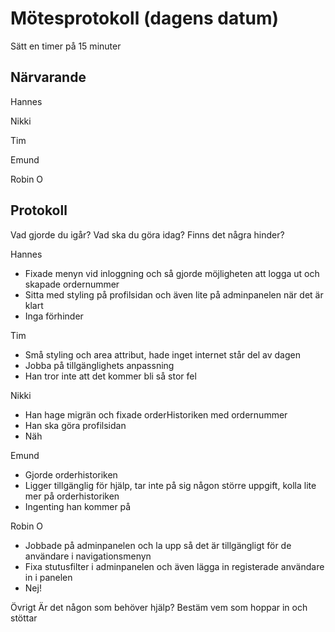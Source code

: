 # Mötesprotokoll (dagens datum)
Sätt en timer på 15 minuter

## Närvarande
Hannes

Nikki

Tim

Emund

Robin O

## Protokoll

Vad gjorde du igår?
Vad ska du göra idag?
Finns det några hinder?

Hannes
- Fixade menyn vid inloggning och så gjorde möjligheten att logga ut och skapade ordernummer
- Sitta med styling på profilsidan och även lite på adminpanelen när det är klart
- Inga förhinder

Tim
- Små styling och area attribut, hade inget internet står del av dagen
- Jobba på tillgänglighets anpassning
- Han tror inte att det kommer bli så stor fel


Nikki
- Han hage migrän och fixade orderHistoriken med ordernummer
- Han ska göra profilsidan
- Näh

Emund
- Gjorde orderhistoriken
- Ligger tillgänglig för hjälp, tar inte på sig någon större uppgift, kolla lite mer på orderhistoriken
- Ingenting han kommer på

Robin O
- Jobbade på adminpanelen och la upp så det är tillgängligt för de användare i navigationsmenyn
- Fixa stutusfilter i adminpanelen och även lägga in registerade användare in i panelen
- Nej!

Övrigt
Är det någon som behöver hjälp? Bestäm vem som hoppar in och stöttar
